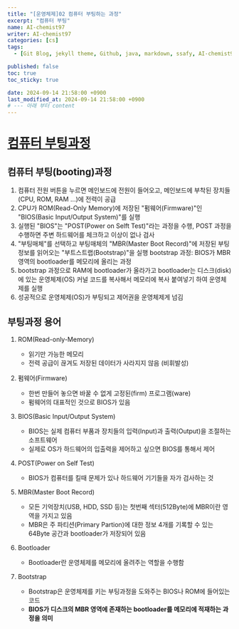 ```yaml
---
title: "[운영체제]02 컴퓨터 부팅하는 과정"
excerpt: "컴퓨터 부팅"
name: AI-chemist97
writer: AI-chemist97
categories: [cs]
tags:
  - [Git Blog, jekyll theme, Github, java, markdown, ssafy, AI-chemist97]

published: false
toc: true
toc_sticky: true

date: 2024-09-14 21:58:00 +0900
last_modified_at: 2024-09-14 21:58:00 +0900
# --- 아래 부터 content
---
```

# [컴퓨터 부팅과정][def2]
## 컴퓨터 부팅(booting)과정
1. 컴퓨터 전원 버튼을 누르면 메인보드에 전원이 들어오고, 메인보드에 부착된 장치들(CPU, ROM, RAM ...)에 전력이 공급
2. CPU가 ROM(Read-Only Memory)에 저장된 "펌웨어(Firmware)"인 "BIOS(Basic Input/Output System)"를 실행
3. 실행된 "BIOS"는 "POST(Power on Selft Test)"라는 과정을 수행, POST 과정을 수행하면 주변 하드웨어를 체크하고 이상이 없나 검사
4.  "부팅매체"를 선택하고 부팅매체의 "MBR(Master Boot Record)"에 저장된 부팅 정보를 읽어오는 "부트스트랩(Bootstrap)"을 실행
bootstrap 과정: BIOS가 MBR영역의 bootloader를 메모리에 올리는 과정
5. bootstrap 과정으로 RAM에 bootloader가 올라가고 bootloader는 디스크(disk)에 있는 운영체제(OS) 커널 코드를 복사해서 메모리에 복사 붙여넣기 하여 운영체제를 실행
6. 성공적으로 운영체제(OS)가 부팅되고 제어권을 운영체제게 넘김


## 부팅과정 용어
1. ROM(Read-only-Memory)
    * 읽기만 가능한 메모리
    * 전력 공급이 끊겨도 저장된 데이터가 사라지지 않음 (비휘발성)
2. 펌웨어(Firmware)
    * 한번 만들어 놓으면 바꿀 수 없게 고정된(firm) 프로그램(ware)
    * 펌웨어의 대표적인 것으로 BIOS가 있음
3. BIOS(Basic Input/Output System)
    * BIOS는 실제 컴퓨터 부품과 장치들의 입력(Input)과 출력(Output)을 조절하는 소프트웨어
    * 실제로 OS가 하드웨어의 입출력을 제어하고 싶으면 BIOS를 통해서 제어

3. POST(Power on Self Test)
    * BIOS가 컴퓨터를 킬때 문제가 있나 하드웨어 기기들을 자가 검사하는 것
4. MBR(Master Boot Record)
    * 모든 기억장치(USB, HDD, SSD 등)는 첫번째 섹터(512Byte)에 MBR이란 영역을 가지고 있음
    * MBR은 주 파티션(Primary Partion)에 대한 정보 4개를 기록할 수 있는 64Byte 공간과 bootloader가 저장되어 있음
5. Bootloader
    * Bootloader란 운영체제를 메모리에 올려주는 역할을 수행함
6. Bootstrap
    * Bootstrap은 운영체제를 키는 부팅과정을 도와주는 BIOS나 ROM에 들어있는 코드
    * **BIOS가 디스크의 MBR 영역에 존재하는 bootloader를 메모리에 적재하는 과정을 의미**

[def2]: https://yonghwankim-dev.tistory.com/188